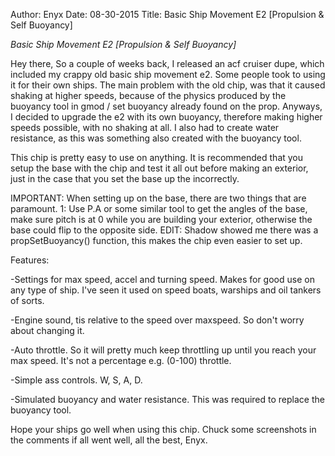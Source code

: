 Author: Enyx
Date: 08-30-2015
Title: Basic Ship Movement E2 [Propulsion & Self Buoyancy]

*Basic Ship Movement E2 [Propulsion & Self Buoyancy]*

Hey there,
So a couple of weeks back, I released an acf cruiser dupe, which included my crappy old basic ship movement e2. Some people took to using it for their own ships. The main problem with the old chip, was that it caused shaking at higher speeds, because of the physics produced by the buoyancy tool in gmod / set buoyancy already found on the prop. Anyways, I decided to upgrade the e2 with its own buoyancy, therefore making higher speeds possible, with no shaking at all. I also had to create water resistance, as this was something also created with the buoyancy tool.

This chip is pretty easy to use on anything. It is recommended that you setup the base with the chip and test it all out before making an exterior, just in the case that you set the base up the incorrectly.

IMPORTANT: When setting up on the base, there are two things that are paramount.
1: Use P.A or some similar tool to get the angles of the base, make sure pitch is at 0 while you are building your exterior, otherwise the base could flip to the opposite side.
EDIT: Shadow showed me there was a propSetBuoyancy() function, this makes the chip even easier to set up.

Features:

-Settings for max speed, accel and turning speed. Makes for good use on any type of ship. I've seen it used on speed boats, warships and oil tankers of sorts.

-Engine sound, tis relative to the speed over maxspeed. So don't worry about changing it.

-Auto throttle. So it will pretty much keep throttling up until you reach your max speed. It's not a percentage e.g. (0-100) throttle.

-Simple ass controls. W, S, A, D.

-Simulated buoyancy and water resistance. This was required to replace the buoyancy tool.

Hope your ships go well when using this chip. Chuck some screenshots in the comments if all went well, all the best,
Enyx.